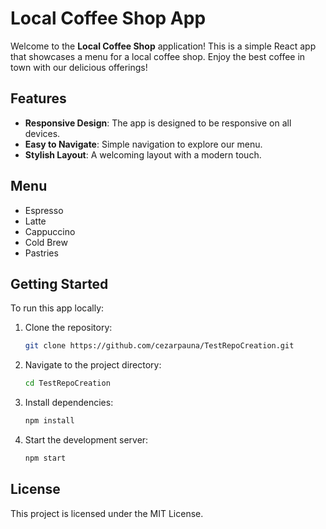 # Local Coffee Shop App

Welcome to the **Local Coffee Shop** application! This is a simple React app that showcases a menu for a local coffee shop. Enjoy the best coffee in town with our delicious offerings!

## Features
- **Responsive Design**: The app is designed to be responsive on all devices.
- **Easy to Navigate**: Simple navigation to explore our menu.
- **Stylish Layout**: A welcoming layout with a modern touch.

## Menu
- Espresso
- Latte
- Cappuccino
- Cold Brew
- Pastries

## Getting Started
To run this app locally:

1. Clone the repository:
   ```bash
   git clone https://github.com/cezarpauna/TestRepoCreation.git
   ```
2. Navigate to the project directory:
   ```bash
   cd TestRepoCreation
   ```
3. Install dependencies:
   ```bash
   npm install
   ```
4. Start the development server:
   ```bash
   npm start
   ```

## License
This project is licensed under the MIT License.
